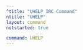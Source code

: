 ```yaml
---
^title: "UHELP IRC Command"
ntitle: "UHELP"
layout: command
notstarted: true

command: UHELP
---
```

